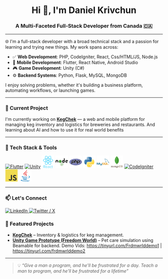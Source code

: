 <h1 align="center">Hi 👋, I'm Daniel Krivchun</h1>
<h3 align="center">A Multi-Faceted Full-Stack Developer from Canada 🇨🇦</h3>

---

🌐 I'm a full-stack developer with a broad technical stack and a passion for learning and trying new things. My work spans across:

- ✅ **Web Development**: PHP, CodeIgniter, React, Css/HTML/JS, Node.js
- 📱 **Mobile Development**: Flutter, React Native, Android Studio
- 🎮 **Game Development**: Unity (C#)
- ⚙️ **Backend Systems**: Python, Flask, MySQL, MongoDB

I enjoy solving problems, whether it's building a business platform, automating workflows, or launching games.

---

### 🔭 Current Project
I'm currently working on [**KegChek**](https://kegchek.com/) — a web and mobile platform for managing keg inventory and logistics for breweries and restaurants. 
And learning about AI and how to use it for real world benefits

---

### 🧰 Tech Stack & Tools
<p align="left">
  <a href="https://flutter.dev"><img src="https://www.vectorlogo.zone/logos/flutterio/flutterio-icon.svg" width="40" height="40" alt="Flutter"/></a>
  <a href="https://unity.com/"><img src="https://www.vectorlogo.zone/logos/unity3d/unity3d-icon.svg" width="40" height="40" alt="Unity"/></a>
  <a href="https://reactjs.org/"><img src="https://raw.githubusercontent.com/devicons/devicon/master/icons/react/react-original-wordmark.svg" width="40" height="40" alt="React"/></a>
  <a href="https://nodejs.org/"><img src="https://raw.githubusercontent.com/devicons/devicon/master/icons/nodejs/nodejs-original-wordmark.svg" width="40" height="40" alt="NodeJS"/></a>
  <a href="https://www.php.net/"><img src="https://raw.githubusercontent.com/devicons/devicon/master/icons/php/php-original.svg" width="40" height="40" alt="PHP"/></a>
  <a href="https://www.python.org/"><img src="https://raw.githubusercontent.com/devicons/devicon/master/icons/python/python-original.svg" width="40" height="40" alt="Python"/></a>
  <a href="https://www.mysql.com/"><img src="https://raw.githubusercontent.com/devicons/devicon/master/icons/mysql/mysql-original-wordmark.svg" width="40" height="40" alt="MySQL"/></a>
  <a href="https://www.mongodb.com/"><img src="https://raw.githubusercontent.com/devicons/devicon/master/icons/mongodb/mongodb-original-wordmark.svg" width="40" height="40" alt="MongoDB"/></a>
  <a href="https://codeigniter.com"><img src="https://cdn.worldvectorlogo.com/logos/codeigniter.svg" width="40" height="40" alt="CodeIgniter"/></a>
  <a href="https://www.javascript.com/"><img src="https://raw.githubusercontent.com/devicons/devicon/master/icons/javascript/javascript-original.svg" width="40" height="40" alt="JavaScript"/></a>
  <a href="https://www.java.com"><img src="https://raw.githubusercontent.com/devicons/devicon/master/icons/java/java-original.svg" width="40" height="40" alt="Java"/></a>
</p>

---

### 📫 Let's Connect
<p align="left">
  <a href="https://www.linkedin.com/in/danielkrivchun/" target="_blank">
    <img src="https://raw.githubusercontent.com/rahuldkjain/github-profile-readme-generator/master/src/images/icons/Social/linked-in-alt.svg" height="30" width="40" alt="LinkedIn" />
  </a>
  <a href="https://x.com/KrivchunDa38073" target="_blank">
    <img src="https://raw.githubusercontent.com/rahuldkjain/github-profile-readme-generator/master/src/images/icons/Social/twitter.svg" height="30" width="40" alt="Twitter / X" />
  </a>
</p

---

### 🌟 Featured Projects
- [**KegChek**](https://kegchek.com/) – Inventory & logistics for keg management.
- [**Unity Game Prototype (Freedom World)**](#) – Pet care simulation using Beamable for backend. Demo Vids: https://tinyurl.com/Frdmwrlddemo1 | https://tinyurl.com/frdmwrlddemo2

---

> 💡 *“Give a man a program, and he'll be frustrated for a day. Teach a man to program, and he'll be frustrated for a lifetime”*

